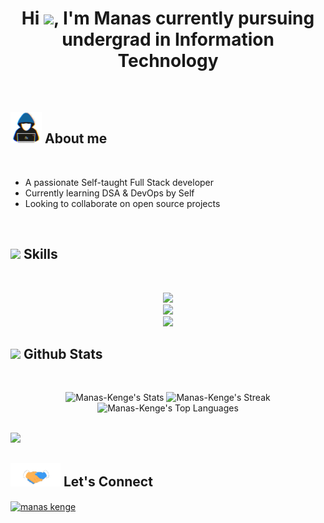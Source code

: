 <h1 align="center"><b>Hi <img src="https://media.giphy.com/media/hvRJCLFzcasrR4ia7z/giphy.gif" width="35">, I'm Manas currently pursuing undergrad in Information Technology </b></h1>

<br>

## <picture><img src = "https://github.com/0xAbdulKhalid/0xAbdulKhalid/raw/main/assets/mdImages/about_me.gif" width = 50px></picture> **About me**

<br>

* A passionate Self-taught Full Stack developer
* Currently learning DSA & DevOps by Self
* Looking to collaborate on open source projects


<br>

## <img src="https://media2.giphy.com/media/QssGEmpkyEOhBCb7e1/giphy.gif?cid=ecf05e47a0n3gi1bfqntqmob8g9aid1oyj2wr3ds3mg700bl&rid=giphy.gif" width ="25"><b> Skills</b>
<br>

<p align="center">
  <a href="https://skillicons.dev">
    <img src="https://skillicons.dev/icons?i=c,cpp,html,css,js,ts" />
	  <br>
    <img src="https://skillicons.dev/icons?i=bootstrap,tailwind,nodejs,express,react,nextjs,mongodb,mysql,postgres" />
	  <br>
    <img src="https://skillicons.dev/icons?i=docker,git,postman,prisma,vite" />
  </a>
</p>

## <img src="https://media.giphy.com/media/iY8CRBdQXODJSCERIr/giphy.gif" width="35"><b> Github Stats </b>
<br>
<div align="center">

  ![Manas-Kenge's Stats](https://github-readme-stats.vercel.app/api?username=Manas-Kenge&theme=gotham&show_icons=true&hide_border=true&count_private=true)
  ![Manas-Kenge's Streak](https://github-readme-streak-stats.herokuapp.com/?user=Manas-Kenge&theme=gotham&hide_border=true)
  ![Manas-Kenge's Top Languages](https://github-readme-stats.vercel.app/api/top-langs/?username=Manas-Kenge&theme=gotham&show_icons=true&hide_border=true&layout=compact)
  
</div>

<br>
<img src="https://user-images.githubusercontent.com/73097560/115834477-dbab4500-a447-11eb-908a-139a6edaec5c.gif">
  
  <!-- [![Manas's GitHub stats](https://github-readme-stats.vercel.app/api?username=Manas-Kenge&show_icons=true&theme=merko)] -->
<br>
	
## <img src="https://github.com/0xAbdulKhalid/0xAbdulKhalid/raw/main/assets/mdImages/handshake.gif" width ="80"> Let's Connect
<p align="center">
  
<a href="www.linkedin.com/in/manas-kenge-857039236" target="blank"><img align="center" src="https://raw.githubusercontent.com/rahuldkjain/github-profile-readme-generator/master/src/images/icons/Social/linked-in-alt.svg" alt="manas kenge" height="30" width="40" /></a>
	
</p>
